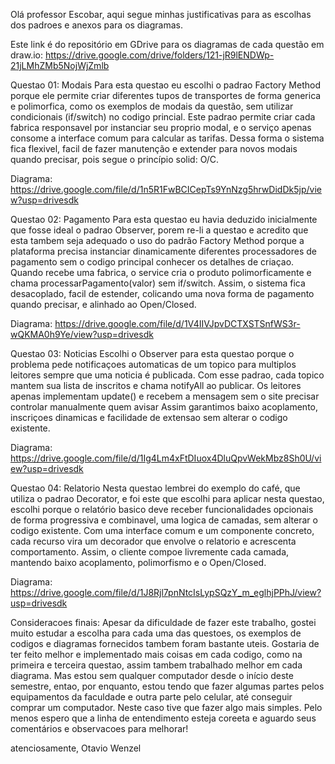 Olá professor Escobar,
aqui segue minhas justificativas para as escolhas dos padroes e anexos para os diagramas.

Este link é do repositório em GDrive para os diagramas de cada questão em draw.io:
https://drive.google.com/drive/folders/121-jR9lENDWp-21jLMhZMb5NojWjZmlb

Questao 01: Modais
Para esta questao eu escolhi o padrao Factory Method porque ele permite criar diferentes tupos de transportes de forma generica e polimorfica, como os exemplos de modais da questão, sem utilizar condicionais (if/switch) no codigo princial. Este padrao permite criar cada fabrica responsavel por instanciar seu proprio modal, e o serviço apenas consome a interface comum para calcular as tarifas.
Dessa forma o sistema fica flexivel, facil de fazer manutenção e extender para novos modais quando precisar, pois segue o princípio solid: O/C.

Diagrama: https://drive.google.com/file/d/1n5R1FwBCICepTs9YnNzg5hrwDidDk5jp/view?usp=drivesdk


Questao 02: Pagamento
Para esta questao eu havia deduzido inicialmente que fosse ideal o padrao Observer, porem re-li a questao e acredito que esta tambem seja adequado o uso do padrão Factory Method porque a plataforma precisa instanciar dinamicamente diferentes processadores de pagamento sem o codigo principal conhecer os detalhes de criaçao.
Quando recebe uma fabrica, o service cria o produto polimorficamente e chama processarPagamento(valor) sem if/switch. Assim, o sistema fica desacoplado, facil de estender, colicando uma nova forma de pagamento quando precisar,  e alinhado ao Open/Closed.

Diagrama: https://drive.google.com/file/d/1V4IIVJpvDCTXSTSnfWS3r-wQKMA0h9Ye/view?usp=drivesdk


Questao 03: Noticias
Escolhi o Observer para esta questao porque o problema pede notificaçoes automaticas de um topico para multiplos leitores sempre que uma noticia é publicada. Com esse padrao, cada topico mantem sua lista de inscritos e chama notifyAll ao publicar. Os leitores apenas implementam update() e recebem a mensagem sem o site precisar controlar manualmente quem avisar
Assim garantimos baixo acoplamento, inscriçoes dinamicas e facilidade de extensao sem alterar o codigo existente.

Diagrama: https://drive.google.com/file/d/1Ig4Lm4xFtDIuox4DluQpvWekMbz8Sh0U/view?usp=drivesdk


Questao 04: Relatorio
Nesta questao lembrei do exemplo do café, que utiliza o padrao Decorator, e foi este que escolhi para aplicar nesta questao, escolhi porque o relatório basico deve receber funcionalidades opcionais de forma progressiva e combinavel, uma logica de camadas, sem alterar o codigo existente. Com uma interface comum e um componente concreto, cada recurso vira um decorador que envolve o relatorio e acrescenta comportamento. Assim, o cliente compoe livremente cada camada, mantendo baixo acoplamento, polimorfismo e o Open/Closed.

Diagrama: https://drive.google.com/file/d/1J8Rjl7pnNtcIsLypSQzY_m_eglhjPPhJ/view?usp=drivesdk


Consideracoes finais:
Apesar da dificuldade de fazer este trabalho, gostei muito estudar a escolha para cada uma das questoes, os exemplos de codigos e diagramas fornecidos tambem foram bastante uteis. Gostaria de ter feito melhor e implementado mais coisas em cada codigo, como na primeira e terceira questao, assim tambem trabalhado melhor em cada diagrama. Mas estou sem qualquer computador desde o início deste semestre, entao, por enquanto, estou tendo que fazer algumas partes pelos equipamentos da faculdade e outra parte pelo celular, até conseguir comprar um computador. Neste caso tive que fazer algo mais simples.
Pelo menos espero que a linha de entendimento esteja coreeta e aguardo seus comentários e observacoes para melhorar!

atenciosamente,
Otavio Wenzel
